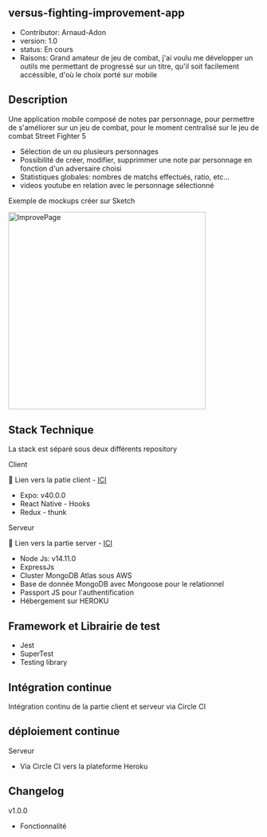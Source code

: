 ## versus-fighting-improvement-app

- Contributor: Arnaud-Adon
- version: 1.0
- status: En cours
- Raisons: Grand amateur de jeu de combat, j'ai voulu me développer un outils me permettant de progressé sur un titre, qu'il soit facilement accéssible, d'où le choix porté sur mobile

## Description
Une application mobile composé de notes par personnage, pour permettre de s'améliorer sur un jeu de combat, pour le moment centralisé sur le jeu de combat Street Fighter 5

- Sélection de un ou plusieurs personnages
- Possibilité de créer, modifier, supprimmer une note par personnage en fonction d'un adversaire choisi
- Statistiques globales: nombres de matchs effectués, ratio, etc...
- videos youtube en relation avec le personnage sélectionné

Exemple de mockups créer sur Sketch

<img width="396" alt="ImprovePage" src="https://user-images.githubusercontent.com/17828383/111475439-5d170580-872d-11eb-8286-6c302f615c47.png">

## Stack Technique

La stack est séparé sous deux différents repository

Client

🔗  Lien vers la patie client - [ICI](https://github.com/Arnaud-Adon/versus-fighting-improvement-app-client)

  - Expo: v40.0.0
  - React Native - Hooks
  - Redux - thunk

Serveur

🔗  Lien vers la partie server - [ICI](https://github.com/Arnaud-Adon/versus-fighting-improvement-app-server)

  - Node Js: v14.11.0
  - ExpressJs
  - Cluster MongoDB Atlas sous AWS
  - Base de donnée MongoDB avec Mongoose pour le relationnel
  - Passport JS pour l'authentification
  - Hébergement sur HEROKU

## Framework et Librairie de test
- Jest
- SuperTest
- Testing library

## Intégration continue

Intégration continu de la partie client et serveur via Circle CI

## déploiement continue

Serveur

- Via Circle CI vers la plateforme Heroku
  
## Changelog

v1.0.0

- Fonctionnalité
 
